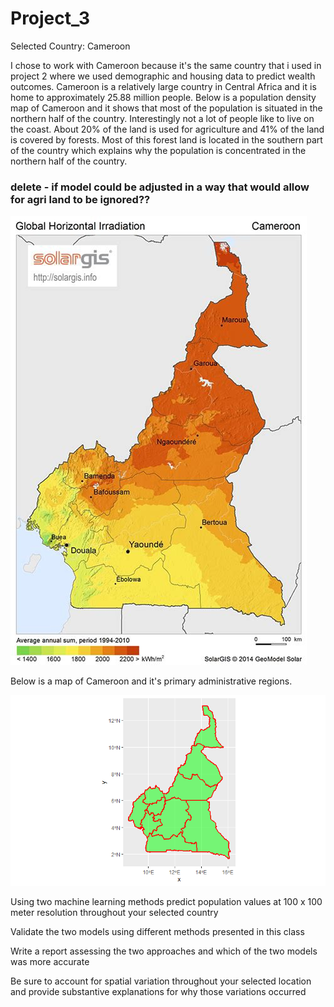 # Project_3

Selected Country: Cameroon

I chose to work with Cameroon because it's the same country that i used in project 2 where we used demographic and housing data to predict wealth outcomes. 
Cameroon is a relatively large country in Central Africa and it is home to approximately 25.88 million people. Below is a population density map of Cameroon and it shows that most of the population is situated in the northern half of the country. Interestingly not a lot of people like to live on the coast. About 20% of the land is used for agriculture and 41% of the land is covered by forests. Most of this forest land is located in the southern part of the country which explains why the population is concentrated in the northern half of the country.


### delete - if model could be adjusted in a way that would allow for agri land to be ignored??

![pop_map](pop_map.jpeg)


Below is a map of Cameroon and it's primary administrative regions.

![primary](primary.png)

Using two machine learning methods predict population values at 100 x 100 meter resolution throughout your selected country


Validate the two models using different methods presented in this class


Write a report assessing the two approaches and which of the two models was more accurate


Be sure to account for spatial variation throughout your selected location and provide substantive explanations for why those variations occurred

